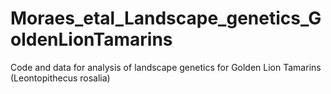# Moraes_etal_Landscape_genetics_GoldenLionTamarins
Code and data for analysis of landscape genetics for Golden Lion Tamarins (Leontopithecus rosalia)
